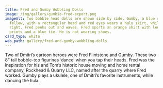 ```yaml
---
title: Fred and Gumby Wobbling Dolls
image: /img/gallery/gumbie-fred-export.png
imageAlt: Two bobble head dolls are shown side by side. Gumby, a blue skinned
  fellow, with a rectangular head and red eyes wears a hulu skirt, while to his
  right, Fred peeks out and waves. Fred sports an orange shirt with leopard
  prints and a blue tie. He is not wearing shoes.
card_type: white
web_path: gallery/fred-and-gumby-wobbling-dolls
---
```

Two of Dmitri’s cartoon heroes were Fred Flintstone and Gumby. These two 8” tall bobble-top figurines ‘dance’ when you tap their heads. Fred was the inspiration for his and Tom’s historic house moving and home rental company, Rockhead & Quarry LLC, named after the quarry where Fred worked. Gumby plays a ukulele, one of Dmitri’s favorite instruments, while dancing the hula.